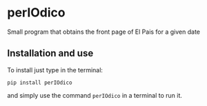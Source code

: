 # perIOdico
Small program that obtains the front page of El Pais for a given date

## Installation and use

To install just type in the terminal:

```
pip install perIOdico
```

and simply use the command `perIOdico` in a terminal to run it.
